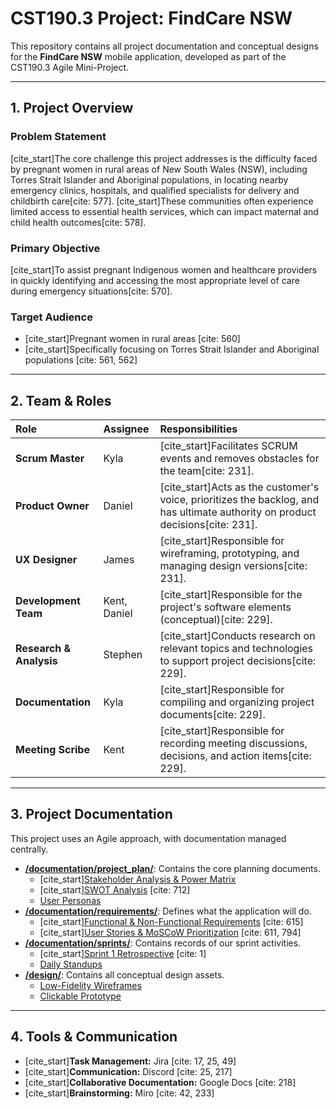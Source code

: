 # CST190.3 Project: FindCare NSW

This repository contains all project documentation and conceptual designs for the **FindCare NSW** mobile application, developed as part of the CST190.3 Agile Mini-Project.

---

## 1. Project Overview

### Problem Statement
[cite_start]The core challenge this project addresses is the difficulty faced by pregnant women in rural areas of New South Wales (NSW), including Torres Strait Islander and Aboriginal populations, in locating nearby emergency clinics, hospitals, and qualified specialists for delivery and childbirth care[cite: 577]. [cite_start]These communities often experience limited access to essential health services, which can impact maternal and child health outcomes[cite: 578].

### Primary Objective
[cite_start]To assist pregnant Indigenous women and healthcare providers in quickly identifying and accessing the most appropriate level of care during emergency situations[cite: 570].

### Target Audience
* [cite_start]Pregnant women in rural areas [cite: 560]
* [cite_start]Specifically focusing on Torres Strait Islander and Aboriginal populations [cite: 561, 562]

---

## 2. Team & Roles

| Role | Assignee | Responsibilities |
| :--- | :--- | :--- |
| **Scrum Master** | Kyla | [cite_start]Facilitates SCRUM events and removes obstacles for the team[cite: 231]. |
| **Product Owner** | Daniel | [cite_start]Acts as the customer's voice, prioritizes the backlog, and has ultimate authority on product decisions[cite: 231]. |
| **UX Designer** | James | [cite_start]Responsible for wireframing, prototyping, and managing design versions[cite: 231]. |
| **Development Team** | Kent, Daniel | [cite_start]Responsible for the project's software elements (conceptual)[cite: 229]. |
| **Research & Analysis**| Stephen | [cite_start]Conducts research on relevant topics and technologies to support project decisions[cite: 229]. |
| **Documentation** | Kyla | [cite_start]Responsible for compiling and organizing project documents[cite: 229]. |
| **Meeting Scribe** | Kent | [cite_start]Responsible for recording meeting discussions, decisions, and action items[cite: 229]. |

---

## 3. Project Documentation

This project uses an Agile approach, with documentation managed centrally.

* **[/documentation/project_plan/](documentation/project_plan/)**: Contains the core planning documents.
    * [cite_start][Stakeholder Analysis & Power Matrix](documentation/project_plan/stakeholder_analysis.md) 
    * [cite_start][SWOT Analysis](documentation/project_plan/swot_analysis.md) [cite: 712]
    * [User Personas](documentation/project_plan/user_personas.md)
* **[/documentation/requirements/](documentation/requirements/)**: Defines what the application will do.
    * [cite_start][Functional & Non-Functional Requirements](documentation/requirements/requirements_document.md) [cite: 615]
    * [cite_start][User Stories & MoSCoW Prioritization](documentation/requirements/user_stories.md) [cite: 611, 794]
* **[/documentation/sprints/](documentation/sprints/)**: Contains records of our sprint activities.
    * [cite_start][Sprint 1 Retrospective](documentation/sprints/sprint_01_retrospective.md) [cite: 1]
    * [Daily Standups](documentation/sprints/daily_standups/)
* **[/design/](design/)**: Contains all conceptual design assets.
    * [Low-Fidelity Wireframes](design/wireframes/)
    * [Clickable Prototype](design/prototype.md)

---

## 4. Tools & Communication

* [cite_start]**Task Management:** Jira [cite: 17, 25, 49]
* [cite_start]**Communication:** Discord [cite: 25, 217]
* [cite_start]**Collaborative Documentation:** Google Docs [cite: 218]
* [cite_start]**Brainstorming:** Miro [cite: 42, 233]
